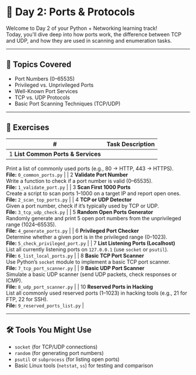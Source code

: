 # 🔐 Day 2: Ports & Protocols

Welcome to Day 2 of your Python + Networking learning track!  
Today, you'll dive deep into how ports work, the difference between TCP and UDP, and how they are used in scanning and enumeration tasks.

---

## 📘 Topics Covered
- Port Numbers (0–65535)
- Privileged vs. Unprivileged Ports
- Well-Known Port Services
- TCP vs. UDP Protocols
- Basic Port Scanning Techniques (TCP/UDP)

---

## 🔹 Exercises

| #  | Task Description |
|----|------------------|
| 1️ **List Common Ports & Services**  
Print a list of commonly used ports (e.g., 80 → HTTP, 443 → HTTPS).  
**File:** `0_common_ports.py` |
| 2️ **Validate Port Number**  
Write a function to check if a port number is valid (0–65535).  
**File:** `1_validate_port.py` |
| 3️ **Scan First 1000 Ports**  
Create a script to scan ports 1–1000 on a target IP and report open ones.  
**File:** `2_scan_top_ports.py` |
| 4️ **TCP or UDP Detector**  
Given a port number, check if it’s typically used by TCP or UDP.  
**File:** `3_tcp_udp_check.py` |
| 5️ **Random Open Ports Generator**  
Randomly generate and print 5 open port numbers from the unprivileged range (1024–65535).  
**File:** `4_generate_ports.py` |
| 6️ **Privileged Port Checker**  
Determine whether a given port is in the privileged range (0–1023).  
**File:** `5_check_privileged_port.py` |
| 7️ **List Listening Ports (Localhost)**  
List all currently listening ports on `127.0.0.1` (use `socket` or `psutil`).  
**File:** `6_list_local_ports.py` |
| 8️ **Basic TCP Port Scanner**  
Use Python’s `socket` module to implement a basic TCP port scanner.  
**File:** `7_tcp_port_scanner.py` |
| 9️ **Basic UDP Port Scanner**  
Simulate a basic UDP scanner (send UDP packets, check responses or ICMP).  
**File:** `8_udp_port_scanner.py` |
| 10 **Reserved Ports in Hacking**  
List all commonly used reserved ports (1–1023) in hacking tools (e.g., 21 for FTP, 22 for SSH).  
**File:** `9_reserved_ports_list.py` |

---

## 🛠 Tools You Might Use

- `socket` (for TCP/UDP connections)
- `random` (for generating port numbers)
- `psutil` or `subprocess` (for listing open ports)
- Basic Linux tools (`netstat`, `ss`) for testing and comparison

